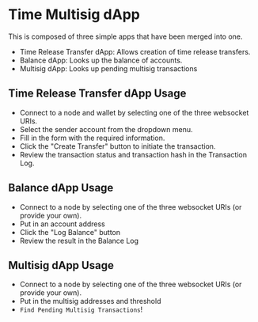 # Time Multisig dApp

This is composed of three simple apps that have been merged into one.

- Time Release Transfer dApp: Allows creation of time release transfers.
- Balance dApp: Looks up the balance of accounts.
- Multisig dApp: Looks up pending multisig transactions

## Time Release Transfer dApp Usage

- Connect to a node and wallet by selecting one of the three websocket URIs.
- Select the sender account from the dropdown menu.
- Fill in the form with the required information.
- Click the "Create Transfer" button to initiate the transaction.
- Review the transaction status and transaction hash in the Transaction Log.

## Balance dApp Usage

- Connect to a node by selecting one of the three websocket URIs (or provide your own).
- Put in an account address
- Click the "Log Balance" button
- Review the result in the Balance Log

## Multisig dApp Usage

- Connect to a node by selecting one of the three websocket URIs (or provide your own).
- Put in the multisig addresses and threshold
- `Find Pending Multisig Transactions`!
